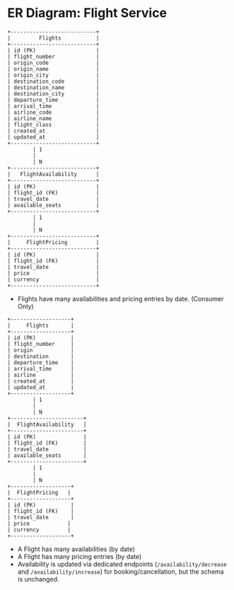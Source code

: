 # ER Diagram: Flight Service

```
+---------------------------+
|         Flights           |
+---------------------------+
| id (PK)                   |
| flight_number             |
| origin_code               |
| origin_name               |
| origin_city               |
| destination_code          |
| destination_name          |
| destination_city          |
| departure_time            |
| arrival_time              |
| airline_code              |
| airline_name              |
| flight_class              |
| created_at                |
| updated_at                |
+---------------------------+
        | 1
        |
        | N
+---------------------------+
|   FlightAvailability      |
+---------------------------+
| id (PK)                   |
| flight_id (FK)            |
| travel_date               |
| available_seats           |
+---------------------------+
        | 1
        |
        | N
+---------------------------+
|     FlightPricing         |
+---------------------------+
| id (PK)                   |
| flight_id (FK)            |
| travel_date               |
| price                     |
| currency                  |
+---------------------------+
```

- Flights have many availabilities and pricing entries by date.
 (Consumer Only)

```
+-------------------+
|     Flights       |
+-------------------+
| id (PK)           |
| flight_number     |
| origin            |
| destination       |
| departure_time    |
| arrival_time      |
| airline           |
| created_at        |
| updated_at        |
+-------------------+
        | 1
        |
        | N
+-----------------------+
|  FlightAvailability   |
+-----------------------+
| id (PK)               |
| flight_id (FK)        |
| travel_date           |
| available_seats       |
+-----------------------+
        | 1
        |
        | N
+-------------------+
|  FlightPricing   |
+-------------------+
| id (PK)           |
| flight_id (FK)    |
| travel_date       |
| price            |
| currency         |
+-------------------+
```

- A Flight has many availabilities (by date)
- A Flight has many pricing entries (by date)
- Availability is updated via dedicated endpoints (`/availability/decrease` and `/availability/increase`) for booking/cancellation, but the schema is unchanged.
